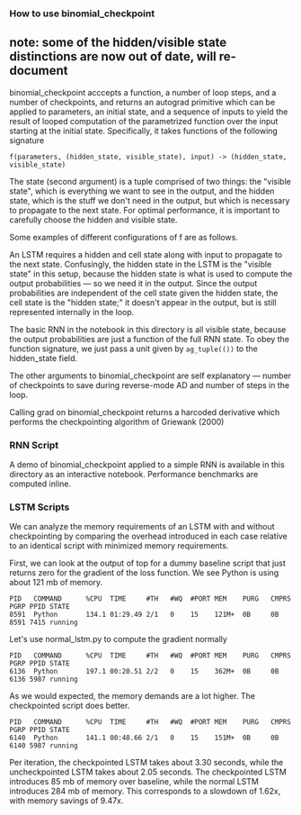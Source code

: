 ### How to use binomial_checkpoint

## note: some of the hidden/visible state distinctions are now out of date, will re-document

binomial_checkpoint acccepts a function, a number of loop steps, and a number of checkpoints, and returns an autograd primitive which can be applied to parameters, an initial state, and a sequence of inputs to yield the result of looped computation of the parametrized function over the input starting at the initial state. Specifically, it takes functions of the following signature

`` f(parameters, (hidden_state, visible_state), input) -> (hidden_state, visible_state) ``

The state (second argument) is a tuple comprised of two things: the "visible state", which is everything we want to see in the output, and the hidden state, which is the stuff we don't need in the output, but which is necessary to propagate to the next state. For optimal performance, it is important to carefully choose the hidden and visible state. 

Some examples of different configurations of f are as follows. 

An LSTM requires a hidden and cell state along with input to propagate to the next state. Confusingly, the hidden state in the LSTM is the "visible state" in this setup, because the hidden state is what is used to compute the output probabilities — so we need it in the output. Since the output probabilities are independent of the cell state given the hidden state, the cell state is the "hidden state;" it doesn't appear in the output, but is still represented internally in the loop. 

The basic RNN in the notebook in this directory is all visible state, because the output probabilities are just a function of the full RNN state. To obey the function signature, we just pass a unit given by ``ag_tuple(())`` to the hidden_state field. 

The other arguments to binomial_checkpoint are self explanatory — number of checkpoints to save during reverse-mode AD and number of steps in the loop. 

Calling grad on binomial_checkpoint returns a harcoded derivative which performs the checkpointing algorithm of Griewank (2000)

### RNN Script

A demo of binomial_checkpoint applied to a simple RNN is available in this directory as an interactive notebook. Performance benchmarks are computed inline. 

### LSTM Scripts

We can analyze the memory requirements of an LSTM with and without checkpointing by comparing the overhead introduced in each case relative to an identical script with minimized memory requirements. 

First, we can look at the output of top for a dummy baseline script that just returns zero for the gradient of the loss function. We see Python is using about 121 mb of memory. 
```
PID   COMMAND      %CPU  TIME     #TH   #WQ  #PORT MEM    PURG   CMPRS  PGRP PPID STATE    
8591  Python       134.1 01:29.49 2/1   0    15    121M+  0B     0B     8591 7415 running
```

Let's use normal_lstm.py to compute the gradient normally
```
PID   COMMAND      %CPU  TIME     #TH   #WQ  #PORT MEM    PURG   CMPRS  PGRP PPID STATE    
6136  Python       197.1 00:20.51 2/2   0    15    362M+  0B     0B     6136 5987 running
```

As we would expected, the memory demands are a lot higher. The checkpointed script does better. 
```
PID   COMMAND      %CPU  TIME     #TH   #WQ  #PORT MEM    PURG   CMPRS  PGRP PPID STATE    
6140  Python       141.1 00:48.66 2/1   0    15    151M+  0B     0B     6140 5987 running
```

Per iteration, the checkpointed LSTM takes about 3.30 seconds, while the uncheckpointed LSTM takes 
about 2.05 seconds. The checkpointed LSTM introduces 85 mb of memory over baseline, while the normal
LSTM introduces 284 mb of memory. This corresponds to a slowdown of 1.62x, with memory savings of 9.47x.


